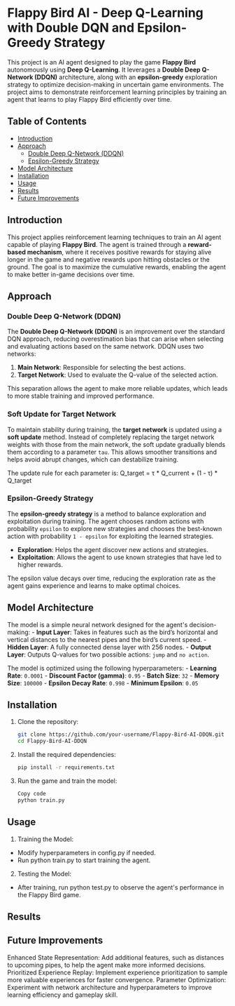 # Flappy Bird AI - Deep Q-Learning with Double DQN and Epsilon-Greedy Strategy

This project is an AI agent designed to play the game **Flappy Bird** autonomously using **Deep Q-Learning**. It leverages a **Double Deep Q-Network (DDQN)** architecture, along with an **epsilon-greedy** exploration strategy to optimize decision-making in uncertain game environments. The project aims to demonstrate reinforcement learning principles by training an agent that learns to play Flappy Bird efficiently over time.

## Table of Contents
- [Introduction](#introduction)
- [Approach](#approach)
  - [Double Deep Q-Network (DDQN)](#double-deep-q-network-ddqn)
  - [Epsilon-Greedy Strategy](#epsilon-greedy-strategy)
- [Model Architecture](#model-architecture)
- [Installation](#installation)
- [Usage](#usage)
- [Results](#results)
- [Future Improvements](#future-improvements)

## Introduction

This project applies reinforcement learning techniques to train an AI agent capable of playing **Flappy Bird**. The agent is trained through a **reward-based mechanism**, where it receives positive rewards for staying alive longer in the game and negative rewards upon hitting obstacles or the ground. The goal is to maximize the cumulative rewards, enabling the agent to make better in-game decisions over time.

## Approach

### Double Deep Q-Network (DDQN)

The **Double Deep Q-Network (DDQN)** is an improvement over the standard DQN approach, reducing overestimation bias that can arise when selecting and evaluating actions based on the same network. DDQN uses two networks:
1. **Main Network**: Responsible for selecting the best actions.
2. **Target Network**: Used to evaluate the Q-value of the selected action.

This separation allows the agent to make more reliable updates, which leads to more stable training and improved performance.

### Soft Update for Target Network

To maintain stability during training, the **target network** is updated using a **soft update** method. Instead of completely replacing the target network weights with those from the main network, the soft update gradually blends them according to a parameter `tau`. This allows smoother transitions and helps avoid abrupt changes, which can destabilize training.

The update rule for each parameter is:
   Q_target = τ * Q_current + (1 - τ) * Q_target

### Epsilon-Greedy Strategy

The **epsilon-greedy strategy** is a method to balance exploration and exploitation during training. The agent chooses random actions with probability `epsilon` to explore new strategies and chooses the best-known action with probability `1 - epsilon` for exploiting the learned strategies.

  - **Exploration**: Helps the agent discover new actions and strategies.
  - **Exploitation**: Allows the agent to use known strategies that have led to higher rewards.

The epsilon value decays over time, reducing the exploration rate as the agent gains experience and learns to make optimal choices.

## Model Architecture

The model is a simple neural network designed for the agent's decision-making:
    - **Input Layer**: Takes in features such as the bird’s horizontal and vertical distances to the nearest pipes and the bird’s current speed.
    - **Hidden Layer**: A fully connected dense layer with 256 nodes.
    - **Output Layer**: Outputs Q-values for two possible actions: `jump` and `no action`.

The model is optimized using the following hyperparameters:
    - **Learning Rate**: `0.0001`
    - **Discount Factor (gamma)**: `0.95`
    - **Batch Size**: `32`
    - **Memory Size**: `100000`
    - **Epsilon Decay Rate**: `0.998`
    - **Minimum Epsilon**: `0.05`

## Installation

1. Clone the repository:
   ```bash
   git clone https://github.com/your-username/Flappy-Bird-AI-DDQN.git
   cd Flappy-Bird-AI-DDQN
   ```

2. Install the required dependencies:
    ```bash
    pip install -r requirements.txt
    ```

3. Run the game and train the model:
    ```bash
    Copy code
    python train.py
    ```


## Usage

1. Training the Model:
  - Modify hyperparameters in config.py if needed.
  - Run python train.py to start training the agent.

2. Testing the Model:
  - After training, run python test.py to observe the agent's performance in the Flappy Bird game.

## Results


## Future Improvements

Enhanced State Representation: Add additional features, such as distances to upcoming pipes, to help the agent make more informed decisions.
Prioritized Experience Replay: Implement experience prioritization to sample more valuable experiences for faster convergence.
Parameter Optimization: Experiment with network architecture and hyperparameters to improve learning efficiency and gameplay skill.
